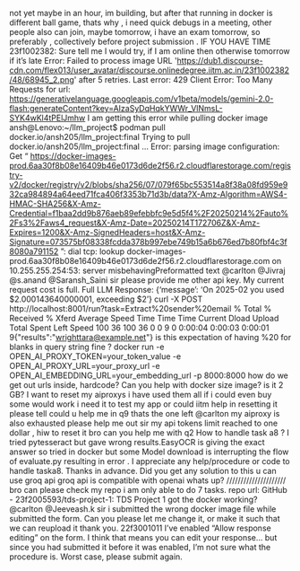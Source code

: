 not yet maybe in an hour, im building, but after that running in docker is different ball game, thats why , i need quick debugs in a meeting, other people also can join, maybe tomorrow, i have an exam tomorrow, so preferably , collectively before project submission . IF YOU HAVE TIME
23f1002382: Sure tell me I would try, if I am online then otherwise tomorrow if it’s late
Error: Failed to process image URL 'https://dub1.discourse-cdn.com/flex013/user_avatar/discourse.onlinedegree.iitm.ac.in/23f1002382/48/68945_2.png' after 5 retries. Last error: 429 Client Error: Too Many Requests for url: https://generativelanguage.googleapis.com/v1beta/models/gemini-2.0-flash:generateContent?key=AIzaSyDqHqkYWWr_VlNmsL-SYK4wKl4tPElJmhw
I am getting this error while pulling docker image ansh@Lenovo:~/llm_project$ podman pull docker.io/ansh205/llm_project:final Trying to pull docker.io/ansh205/llm_project:final … Error: parsing image configuration: Get “ https://docker-images-prod.6aa30f8b08e16409b46e0173d6de2f56.r2.cloudflarestorage.com/registry-v2/docker/registry/v2/blobs/sha256/07/079f65bc553514a8f38a08fd959e932ca984894a64eed71fca406f3353b71d3b/data?X-Amz-Algorithm=AWS4-HMAC-SHA256&X-Amz-Credential=f1baa2dd9b876aeb89efebbfc9e5d5f4%2F20250214%2Fauto%2Fs3%2Faws4_request&X-Amz-Date=20250214T172706Z&X-Amz-Expires=1200&X-Amz-SignedHeaders=host&X-Amz-Signature=073575bf08338fcdda378b997ebe749b15a6b676ed7b80fbf4c3f8080a791152 ”: dial tcp: lookup docker-images-prod.6aa30f8b08e16409b46e0173d6de2f56.r2.cloudflarestorage.com on 10.255.255.254:53: server misbehavingPreformatted text
@carlton @Jivraj @s.anand @Saransh_Saini sir please provide me other api key. My current request cost is full. Full LLM Response: {‘message’: ‘On 2025-02 you used $2.000143640000001, exceeding $2’}
curl -X POST http://localhost:8001/run?task=Extract%20sender%20email
  % Total    % Received % Xferd  Average Speed   Time    Time     Time  Current
                                 Dload  Upload   Total   Spent    Left  Speed
100    36  100    36    0     0      9      0  0:00:04  0:00:03  0:00:01     9{"results":"wrighttara@example.net"} is this expectation of having %20 for blanks in query string fine ?
docker run -e OPEN_AI_PROXY_TOKEN=your_token_value -e OPEN_AI_PROXY_URL=your_proxy_url -e OPEN_AI_EMBEDDING_URL=your_embedding_url -p 8000:8000 how do we get out urls inside, hardcode?
Can you help with docker size image? is it 2 GB?
I want to reset my aiproxys i have used them all if i could even buy some would work i need it to test my app or could iitm help in resetting it please tell
could u help me in q9 thats the one left
@carlton my aiproxy is also exhausted please help me out
sir my api tokens limit reached to one dollar , hiw to reset it
bro can you help me with q2
How to handle task a8 ? I tried pytesseract but gave wrong results.EasyOCR is giving the exact answer so tried in docker but some Model download is interrupting the flow of evaluate.py resulting in error . I appreciate any help/procedure or code to handle taska8. Thanks in advance.
Did you get any solution to this
u can use groq api groq api is compatible with openai
whats up? /////////////////////
bro can please check my repo i am only able to do 7 tasks. repo url: GitHub - 23f2005593/tds-project-1: TDS Project 1
got the docker working?
@carlton @Jeeveash.k sir i submitted the wrong docker image file while submitted the form. Can you please let me change it, or make it such that we can reupload it thank you.
22f3001011 I’ve enabled “Allow response editing” on the form. I think that means you can edit your response… but since you had submitted it before it was enabled, I’m not sure what the procedure is. Worst case, please submit again.
